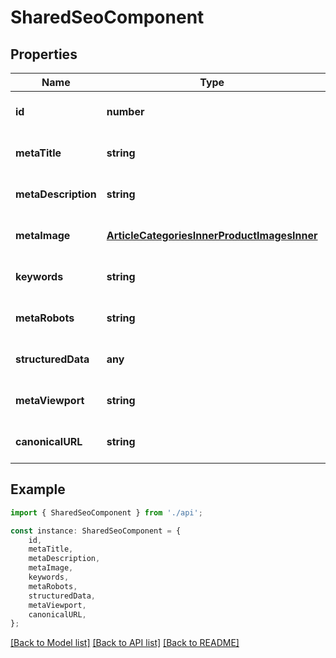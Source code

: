 # SharedSeoComponent


## Properties

Name | Type | Description | Notes
------------ | ------------- | ------------- | -------------
**id** | **number** |  | [optional] [default to undefined]
**metaTitle** | **string** |  | [optional] [default to undefined]
**metaDescription** | **string** |  | [optional] [default to undefined]
**metaImage** | [**ArticleCategoriesInnerProductImagesInner**](ArticleCategoriesInnerProductImagesInner.md) |  | [optional] [default to undefined]
**keywords** | **string** |  | [optional] [default to undefined]
**metaRobots** | **string** |  | [optional] [default to undefined]
**structuredData** | **any** |  | [optional] [default to undefined]
**metaViewport** | **string** |  | [optional] [default to undefined]
**canonicalURL** | **string** |  | [optional] [default to undefined]

## Example

```typescript
import { SharedSeoComponent } from './api';

const instance: SharedSeoComponent = {
    id,
    metaTitle,
    metaDescription,
    metaImage,
    keywords,
    metaRobots,
    structuredData,
    metaViewport,
    canonicalURL,
};
```

[[Back to Model list]](../README.md#documentation-for-models) [[Back to API list]](../README.md#documentation-for-api-endpoints) [[Back to README]](../README.md)
